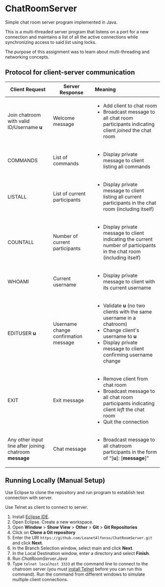 # ChatRoomServer
Simple chat room server program implemented in Java.

This is a multi-threaded server program that listens on a port for a new connection and maintains a list of all the active connections while synchronizing access to said list using locks.

The purpose of this assignment was to learn about multi-threading and networking concepts.


## Protocol for client-server communication

| Client Request  | Server Response |       Meaning      |
| ------------- | ------------- | :---------- |
| Join chatroom with valid ID/Username **u** | Welcome message | <ul><li>Add client to chat room</li><li>Broadcast message to all chat room participants indicating client *joined* the chat room</li></ul>  |
| COMMANDS | List of commands | <ul><li>Display private message to client listing all commands</li></ul>|
| LISTALL | List of current participants | <ul><li>Display private message to client listing all current participants in the chat room (including itself)</li></ul> |
| COUNTALL | Number of current participants | <ul><li>Display private message to client  indicating the current number of participants in the chat room (including itself)</li></ul> |
| WHOAMI | Current username | <ul><li>Display private message to client with its current username</li></ul> |
| EDITUSER **u** | Username change confirmation message | <ul><li>Validate **u** (no two clients with the same username in a chatroom)</li><li>Change client's username to **u**</li><li>Display private message to client confirming username change</li></ul> |
| EXIT | Exit message | <ul><li>Remove client from chat room</li><li>Broadcast message to all chat room participants indicating client *left* the chat room</li><li>Quit the connection</li></ul> |
| Any other input line after joining chatroom **message** | Chat message | <ul><li>Broadcast message to all chatroom participants in the form of “[**u**]: [**message**]”</li></ul> |


[//]: # (Snapshots)


## Running Locally (Manual Setup)

Use Eclipse to clone the repository and run program to establish test connection with server.

Use Telnet as client to connect to server.

1. Install [Eclipse IDE](http://www.eclipse.org/downloads/).
2. Open Eclipse. Create a new workspace.
3. Open **Window** > **Show View** > **Other** > **Git** > **Git Repositories**
4. Click on **Clone a Git repository**
5. Enter the URI ``https://github.com/LeanetAlfonso/ChatRoomServer.git`` and click **Next**.
6. In the Branch Selection window, select main and click **Next**.
7. In the Local Destination window, enter a directory and select **Finish**.
8. Run *ChatRoomServer.Java*
9. Type ``telnet localhost 3333`` at the command line to connect to the chatroom server (you must [install Telnet](https://www.layerstack.com/resources/tutorials/Installing-telnet-on-Linux-and-Windows-Cloud-Servers) before you can run this command). Run the command from different windows to simulate multiple client connections.
